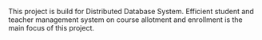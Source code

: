 This project is build for Distributed Database System. Efficient student and teacher management system on course allotment and enrollment is the main focus of this project.
